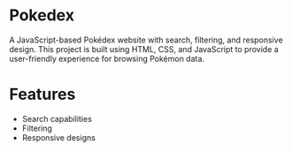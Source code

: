 # Pokedex
A JavaScript-based Pokédex website with search, filtering, and responsive design. This project is built using HTML, CSS, and JavaScript to provide a user-friendly experience for browsing Pokémon data.
# Features
- Search capabilities
- Filtering
- Responsive designs